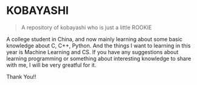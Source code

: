 # KOBAYASHI

> A repository of kobayashi who is just a little ROOKIE  

A college student in China, and now mainly learning about some basic knowledge about C, C++, Python. And the things I want to learning in this year is Machine Learning and CS. If you have any suggestions about learning programming or something about interesting knowledge to share with me, I will be very greatful for it.

Thank You!!